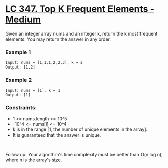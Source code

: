 # [LC 347. Top K Frequent Elements - Medium](https://leetcode.com/problems/top-k-frequent-elements/description/)

Given an integer array nums and an integer k, return the k most frequent elements. You may return the answer in any order.

### Example 1
```
Input: nums = [1,1,1,2,2,3], k = 2
Output: [1,2]
```

### Example 2
```
Input: nums = [1], k = 1
Output: [1]
```

### Constraints:

- 1 <= nums.length <= 10^5
- -10^4 <= nums[i] <= 10^4
- k is in the range [1, the number of unique elements in the array].
- It is guaranteed that the answer is unique.

<br>

Follow up: Your algorithm's time complexity must be better than O(n log n), where n is the array's size.